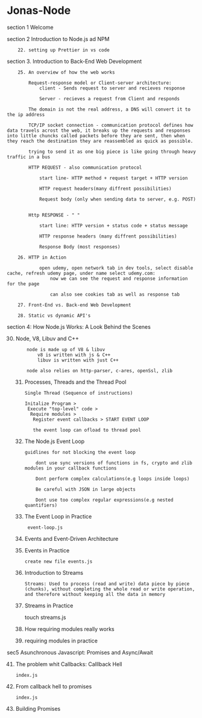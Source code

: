 # Jonas-Node

section 1 Welcome

section 2 Introduction to Node.js ad NPM

        22. setting up Prettier in vs code

section 3. Introduction to Back-End Web Development

        25. An overview of how the web works

            Request-response model or Client-server architecture:
                client - Sends request to server and recieves response

                Server - recieves a request from Client and responds

            The domain is not the real address, a DNS will convert it to the ip address

            TCP/IP socket connection - communication protocol defines how data travels acrost the web, it breaks up the requests and responses into little chuncks called packets before they are sent, then when they reach the destination they are reassembled as quick as possible. 

            trying to send it as one big piece is like going through heavy traffic in a bus 

            HTTP REQUEST - also communication protocol

                start line- HTTP method + request target + HTTP version

                HTTP request headers(many diffrent possibilities)

                Request body (only when sending data to server, e.g. POST)
                

            Http RESPONSE - " "

                start line: HTTP version + status code + status message

                HTTP response headers (many diffrent possibilities)

                Response Body (most responses)

        26. HTTP in Action

                open udemy, open network tab in dev tools, select disable cache, refresh udemy page, under name select udemy.com:
                    now we can see the request and response information for the page

                    can also see cookies tab as well as response tab

        27. Front-End vs. Back-end Web Development

        28. Static vs dynamic API's

section 4: How Node.js Works: A Look Behind the Scenes

30. Node, V8, Libuv and C++

            node is made up of V8 & libuv
                v8 is written with js & C++
                libuv is written with just C++

            node also relies on http-parser, c-ares, openSsl, zlib

    31. Processes, Threads and the Thread Pool

            Single Thread (Sequence of instructions)

            Initalize Program >
             Execute "top-level" code >
              Require modules >
               Register event callbacks > START EVENT LOOP

               the event loop can ofload to thread pool

    32. The Node.js Event Loop

            guidlines for not blocking the event loop

                dont use sync versions of functions in fs, crypto and zlib modules in your callback functions

                Dont perform complex calculations(e.g loops inside loops)

                Be careful with JSON in large objects

                Dont use too complex regular expressions(e.g nested quantifiers)

    33. The Event Loop in Practice
             
             event-loop.js

    34. Events and Event-Driven Architecture

    35. Events in Practice

            create new file events.js
            
    36. Introduction to Streams
    
            Streams: Used to process (read and write) data piece by piece (chunks), without completing the whole read or write operation, and therefore without keeping all the data in memory
            
    37. Streams in Practice
    
           touch streams.js
           
    38. How requiring modules really works    
    
    39. requiring modules in practice
    
sec5 Asunchronous Javascript: Promises and Async/Await

41. The problem whit Callbacks: Calllback Hell
        
        index.js
        
42. From callback hell to promises

        index.js
        
43. Building Promises
            
            




 